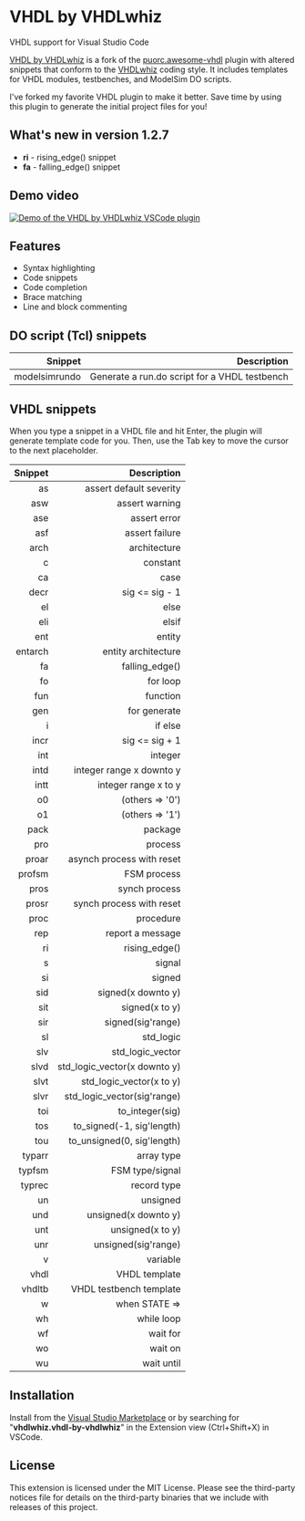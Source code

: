 # VHDL by VHDLwhiz

VHDL support for Visual Studio Code

[VHDL by VHDLwhiz](https://github.com/jonasjj/awesome-vhdl) is a fork of the [puorc.awesome-vhdl](https://github.com/puorc/awesome-vhdl) plugin with altered  snippets that conform to the [VHDLwhiz](https://vhdlwhiz.com) coding style. It includes templates for VHDL modules, testbenches, and ModelSim DO scripts.

I've forked my favorite VHDL plugin to make it better. Save time by using this plugin to generate the initial project files for you!

## What's new in version 1.2.7
- **ri** - rising_edge() snippet
- **fa** - falling_edge() snippet

## Demo video

[![Demo of the VHDL by VHDLwhiz VSCode plugin](https://raw.githubusercontent.com/jonasjj/awesome-vhdl/master/images/youtube-thumb.png)](https://youtu.be/V7zlAAjid98)

## Features
- Syntax highlighting
- Code snippets
- Code completion
- Brace matching
- Line and block commenting

## DO script (Tcl) snippets

| Snippet       | Description                                   |
|          ---: |                                          ---: |
| modelsimrundo | Generate a run.do script for a VHDL testbench |

## VHDL snippets

When you type a snippet in a VHDL file and hit Enter, the plugin will generate template code for you. Then, use the Tab key to move the cursor to the next placeholder.

| Snippet | Description                  |
|     ---:|                         ---: |                  
| as      | assert default severity      |
| asw     | assert warning               |
| ase     | assert error                 |
| asf     | assert failure               |
| arch    | architecture                 |
| c       | constant                     |
| ca      | case                         |
| decr    | sig <= sig - 1               |
| el      | else                         |
| eli     | elsif                        |
| ent     | entity                       |
| entarch | entity architecture          |
| fa      | falling_edge()               |
| fo      | for loop                     |
| fun     | function                     |
| gen     | for generate                 |
| i       | if else                      |
| incr    | sig <= sig + 1               |
| int     | integer                      |
| intd    | integer range x downto y     |
| intt    | integer range x to y         |
| o0      | (others => '0')              |
| o1      | (others => '1')              |
| pack    | package                      |
| pro     | process                      |
| proar   | asynch process with reset    |
| profsm  | FSM process                  |
| pros    | synch process                |
| prosr   | synch process with reset     |
| proc    | procedure                    |
| rep     | report a message             |
| ri      | rising_edge()                |
| s       | signal                       |
| si      | signed                       |
| sid     | signed(x downto y)           |
| sit     | signed(x to y)               |
| sir     | signed(sig'range)            |
| sl      | std_logic                    |
| slv     | std_logic_vector             |
| slvd    | std_logic_vector(x downto y) |
| slvt    | std_logic_vector(x to y)     |
| slvr    | std_logic_vector(sig'range)  |
| toi     | to_integer(sig)              |
| tos     | to_signed(-1, sig'length)    |
| tou     | to_unsigned(0, sig'length)   |
| typarr  | array type                   |
| typfsm  | FSM type/signal              |
| typrec  | record type                  |
| un      | unsigned                     |
| und     | unsigned(x downto y)         |
| unt     | unsigned(x to y)             |
| unr     | unsigned(sig'range)          |
| v       | variable                     |
| vhdl    | VHDL template                |
| vhdltb  | VHDL testbench template      |
| w       | when STATE =>                |
| wh      | while loop                   |
| wf      | wait for                     |
| wo      | wait on                      |
| wu      | wait until                   |                

## Installation

Install from the [Visual Studio Marketplace](https://marketplace.visualstudio.com/items?itemName=vhdlwhiz.vhdl-by-vhdlwhiz) or by searching for "**vhdlwhiz.vhdl-by-vhdlwhiz**" in the Extension view (Ctrl+Shift+X) in VSCode.

## License
This extension is licensed under the MIT License. Please see the third-party notices file for details on the third-party binaries that we include with releases of this project.